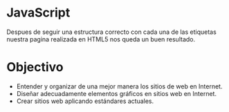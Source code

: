 # JavaScript
Despues de seguir una estructura correcto con cada una de las etiquetas nuestra pagina realizada en HTML5 nos queda un buen resultado.


<h1>Objectivo</h1>

<ul>  
  <li> Entender y organizar de una mejor manera los sitios de web en Internet. </li>
  <li> Diseñar adecuadamente elementos gráficos en sitios web en Internet. </li>
  <li> Crear sitios web aplicando estándares actuales. </li>
</ul>